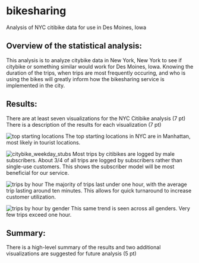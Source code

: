 # bikesharing
Analysis of NYC citibike data for use in Des Moines, Iowa

## Overview of the statistical analysis:

This analysis is to analyze citybike data in New York, New York to see if citybike or something similar would work for Des Moines, Iowa. Knowing the duration of the trips, when trips are most frequently occuring, and who is using the bikes will greatly inform how the bikesharing service is implemented in the city.

## Results:

There are at least seven visualizations for the NYC Citibike analysis (7 pt)
There is a description of the results for each visualization (7 pt)

![top starting locations](https://user-images.githubusercontent.com/95397823/162648685-bfa15d46-876f-42c5-a698-e5fa59ed1aa8.png)
The top starting locations in NYC are in Manhattan, most likely in tourist locations.

![citybike_weekday_stubs](https://user-images.githubusercontent.com/95397823/162648738-e0a3a145-bffa-47fe-ad2a-b8d87b53d2ac.PNG)
Most trips by citibikes are logged by male subscribers. About 3/4 of all trips are logged by subscribers rather than single-use customers. This shows the subscriber model will be most beneficial for our service.

![trips by hour](https://user-images.githubusercontent.com/95397823/162648844-b36c0b0f-8d77-493f-8da1-1246319aff73.png)
The majority of trips last under one hour, with the average trip lasting around ten minutes. This allows for quick turnaround to increase customer utilization.

![trips by hour by gender](https://user-images.githubusercontent.com/95397823/162648893-a640cc70-d6db-4f19-bc21-3f3daf281f6c.png)
This same trend is seen across all genders. Very few trips exceed one hour.



## Summary:

There is a high-level summary of the results and two additional visualizations are suggested for future analysis (5 pt)
